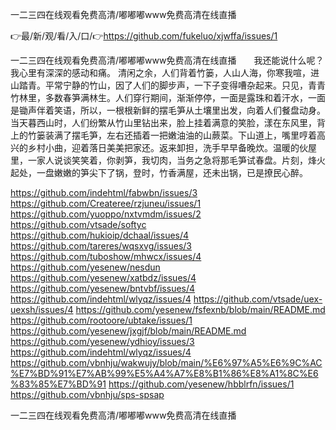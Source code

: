 一二三四在线观看免费高清/嘟嘟嘟www免费高清在线直播

👉最/新/观/看/入/口/👉https://github.com/fukeluo/xjwffa/issues/1

一二三四在线观看免费高清/嘟嘟嘟www免费高清在线直播　　我还能说什么呢？我心里有深深的感动和痛。
清闲之余，人们背着竹篓，人山人海，你寒我喧，进山踏青。平常宁静的竹山，因了人们的脚步声，一下子变得嘈杂起来。只见，青青竹林里，多数春笋满林生。人们穿行期间，渐渐停停，一面是露珠和着汗水，一面是锄声伴着笑语，所以，一根根新鲜的摆毛笋从土壤里出发，向着人们餐盘动身。当天暮西山时，人们纷繁从竹山里钻出来，脸上挂着满意的笑脸，漾在东风里，背上的竹篓装满了摆毛笋，左右还插着一把嫩油油的山蕨菜。下山道上，嘴里哼着高兴的乡村小曲，迎着落日美美把家还。返来卸担，洗手早早备晚炊。温暖的伙屋里，一家人说谈笑笑着，你剥笋，我切肉，当务之急将那毛笋试春盘。片刻，烽火起处，一盘嫩嫩的笋尖下了锅，登时，竹香满屋，还未出锅，已是撩民心醉。


https://github.com/indehtml/fabwbn/issues/3
https://github.com/Createree/rzjuneu/issues/1
https://github.com/yuoppo/nxtvmdm/issues/2
https://github.com/vtsade/softyc
https://github.com/hukioip/dchaal/issues/4
https://github.com/tareres/wqsxvg/issues/3
https://github.com/tuboshow/mhwcx/issues/4
https://github.com/yesenew/nesdun
https://github.com/yesenew/xatbdz/issues/4
https://github.com/yesenew/bntvbf/issues/4
https://github.com/indehtml/wlyqz/issues/4
https://github.com/vtsade/uex-uexsh/issues/4
https://github.com/yesenew/fsfexnb/blob/main/README.md
https://github.com/rootoore/ubtake/issues/1
https://github.com/yesenew/jxgjf/blob/main/README.md
https://github.com/yesenew/ydhioy/issues/3
https://github.com/indehtml/wlyqz/issues/4
https://github.com/vbnhju/wakwujy/blob/main/%E6%97%A5%E6%9C%AC%E7%BD%91%E7%AB%99%E5%A4%A7%E8%B1%86%E8%A1%8C%E6%83%85%E7%BD%91
https://github.com/yesenew/hbblrfn/issues/1
https://github.com/vbnhju/sps-spsap

一二三四在线观看免费高清/嘟嘟嘟www免费高清在线直播
